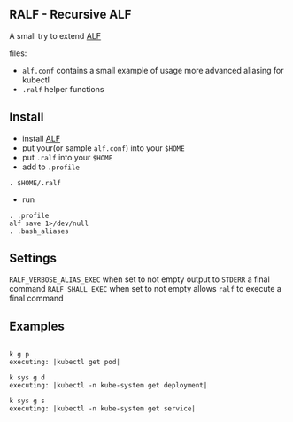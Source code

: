 ## RALF - Recursive ALF

A small try to extend [ALF](https://github.com/DannyBen/alf)

files:

-   `alf.conf` contains a small example of usage more advanced aliasing for kubectl
-   `.ralf` helper functions

## Install

-   install [ALF](https://github.com/DannyBen/alf)
-   put your(or sample `alf.conf`) into your `$HOME`
-   put `.ralf` into your `$HOME`
-   add to `.profile`

```
. $HOME/.ralf
```

-   run

```
. .profile
alf save 1>/dev/null
. .bash_aliases
```

## Settings

`RALF_VERBOSE_ALIAS_EXEC` when set to not empty output to `STDERR` a final command
`RALF_SHALL_EXEC` when set to not empty allows `ralf` to execute a final command

## Examples

```

k g p
executing: |kubectl get pod|

k sys g d
executing: |kubectl -n kube-system get deployment|

k sys g s
executing: |kubectl -n kube-system get service|

```
